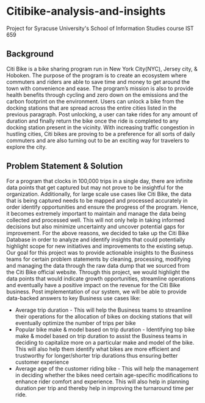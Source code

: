 # Citibike-analysis-and-insights
Project for Syracuse University's School of Information Studies course IST 659

## Background
Citi Bike is a bike sharing program run in New York City(NYC), Jersey city, & Hoboken.
The purpose of the program is to create an ecosystem where commuters and riders are
able to save time and money to get around the town with convenience and ease. The
program’s mission is also to provide health benefits through cycling and zero down on
the emissions and the carbon footprint on the environment.
Users can unlock a bike from the docking stations that are spread across the entire
cities listed in the previous paragraph. Post unlocking, a user can take rides for any
amount of duration and finally return the bike once the ride is completed to any docking
station present in the vicinity. With increasing traffic congestion in hustling cities, Citi
bikes are proving to be a preference for all sorts of daily commuters and are also turning
out to be an exciting way for travelers to explore the city.

## Problem Statement & Solution
For a program that clocks in 100,000 trips in a single day, there are infinite data points
that get captured but may not prove to be insightful for the organization. Additionally, for
large scale use cases like Citi Bike, the data that is being captured needs to be mapped
and processed accurately in order identify opportunities and ensure the progress of the
program. Hence, it becomes extremely important to maintain and manage the data
being collected and processed well. This will not only help in taking informed decisions
but also minimize uncertainty and uncover potential gaps for improvement.
For the above reasons, we decided to take up the Citi Bike Database in order to analyze
and identify insights that could potentially highlight scope for new initiatives and
improvements to the existing setup. Our goal for this project was to provide actionable
insights to the Business teams for certain problem statements by cleaning, processing,
modifying and managing the data through the raw data dump that we sourced from the
Citi Bike official website. Through this project, we would highlight the data points that
would indicate growth opportunities, streamline operations and eventually have a
positive impact on the revenue for the Citi Bike business.
Post implementation of our system, we will be able to provide data-backed answers to
key Business use cases like:
* Average trip duration - This will help the Business teams to streamline their
operations for the allocation of bikes on docking stations that will eventually
optimize the number of trips per bike
* Popular bike make & model based on trip duration - Identifying top bike make &
model based on trip duration to assist the Business teams in deciding to
capitalize more on a particular make and model of the bike. This will also help
them identify what bikes are more efficient and trustworthy for longer/shorter trip
durations thus ensuring better customer experience
* Average age of the customer riding bike - This will help the management in
deciding whether the bikes need certain age-specific modifications to enhance
rider comfort and experience. This will also help in planning duration per trip and
thereby help in improving the turnaround time per ride.

